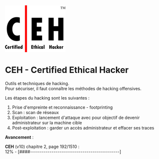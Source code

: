 ![CEH logo](.images/ceh_logo.png "CEH logo")  

# CEH - Certified Ethical Hacker

Outils et techniques de hacking.  
Pour sécuriser, il faut connaître les méthodes de hacking offensives.  

Les étapes du hacking sont les suivantes :

1. Prise d'empreinte et reconnaissance - footprinting
2. Scan : scan de réseaux
3. Exploitation : lancement d'attaque avec pour objectif de devenir administrateur sur la machine cible 
4. Post-exploitation : garder un accès administrateur et effacer ses traces

**Avancement** : 

**CEH** (v10) chapitre 2, page 192/1510 :  
12% - [####----------------------------------------------]

<!-- 50 caractères soit 1 '#' = 2% -->